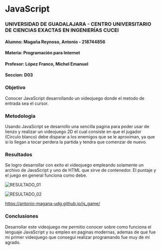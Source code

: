 # JavaScript

### UNIVERSIDAD DE GUADALAJARA - CENTRO UNIVERSITARIO DE CIENCIAS EXACTAS EN INGENIERÍAS CUCEI
#### Alumno: Magaña Reynoso, Antonio - 218744856
#### Materia: Programación para Internet
#### Profesor: López Franco, Michel Emanuel
#### Seccion: D03

### Objetivo
Conocer JavaScript desarrollando un videojuego donde el metodo de entrada sea el cursor.

### Metodologia
Usando JavaScript se desarrollo una sencilla pagina para poder usar de lienzo y realizar un videojuego 2D el cual consiste en que el jugador (Circulo blanco) debe disparar a los enemigos que se le aproximan, ya que si lo llegan a tocar perdera la partida y tendra que comenzar de nuevo.

### Resultados
Se logro desarrollar con exito el videojuego empleando solamente un archivo de JavaScript y uno de HTML que sirve de contenedor. El puntaje y el juego en general funciona como debe.


![RESULTADO_01](https://user-images.githubusercontent.com/98233463/167906586-bce1c1af-4434-4c78-9dc8-deffc68c6f6f.png)

![RESULTADO_02](https://user-images.githubusercontent.com/98233463/167906584-c4a66802-185d-479f-8bf1-e77fd1abe114.png)


https://antonio-magana-udg.github.io/js_game/

### Conclusiones
Desarrollar este videojuego me permitio conocer sobre como funciona el lenguaje JavaScript y su empleo en paginas modernas, ademas de que fue mi primer videojuego que consegui realizar programando fue muy de mi agrado.
